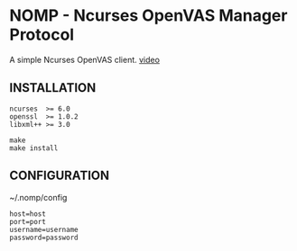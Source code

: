 # NOMP - Ncurses OpenVAS Manager Protocol

A simple Ncurses OpenVAS client. [video](https://sendvid.com/sxsbn06f)

## INSTALLATION

```shell
ncurses  >= 6.0
openssl  >= 1.0.2
libxml++ >= 3.0
```
```shell
make
make install
```
## CONFIGURATION

~/.nomp/config

```shell
host=host
port=port
username=username
password=password
```
